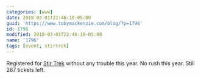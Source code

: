 ```yaml
---
categories: [www]
date: 2018-03-01T22:46:10-05:00
guid: 'https://www.tobymackenzie.com/blog/?p=1796'
id: 1796
modified: 2018-03-01T22:46:10-05:00
name: '1796'
tags: [event, stirtrek]
---
```


Registered for [Stir Trek](https://www.stirtrek.com/) without any trouble this year.<!--more-->  No rush this year.  Still 267 tickets left.
